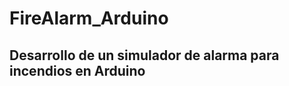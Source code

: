 # FireAlarm_Arduino
Desarrollo de un simulador de alarma para incendios en Arduino
-----------------------------------------------------------------
